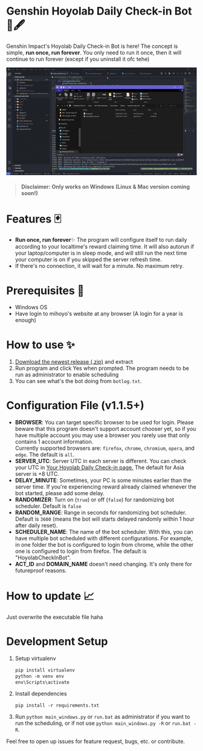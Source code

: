 # Genshin Hoyolab Daily Check-in Bot 📜🖋
Genshin Impact's Hoyolab Daily Check-in Bot is here! The concept is simple, **run once, run forever**. You only need to run it once, then it will continue to run forever (except if you uninstall it ofc tehe)

![Demo Gif](demo/demo.gif)

> #### Disclaimer: Only works on Windows (Linux & Mac version coming soon!)

# Features 🃏
- **Run once, run forever**✨ The program will configure itself to run daily according to your localtime's reward claiming time. It will also autorun if your laptop/computer is in sleep mode, and will still run the next time your computer is on if you skipped the server refresh time.
- If there's no connection, it will wait for a minute. No maximum retry.

# Prerequisites 🎯
- Windows OS
- Have login to mihoyo's website at any browser (A login for a year is enough)

# How to use ✨
1. [Download the newest release (.zip)](https://github.com/darkGrimoire/hoyolab-daily-bot/releases/latest) and extract
2. Run program and click Yes when prompted. The program needs to be run as administrator to enable scheduling
3. You can see what's the bot doing from `botlog.txt`.

# Configuration File (v1.1.5+)
- **BROWSER**: You can target specific browser to be used for login. Please beware that this program doesn't support account chooser yet, so if you have multiple account you may use a browser you rarely use that only contains 1 account information.  
Currently supported browsers are: `firefox`, `chrome`, `chromium`, `opera`, and `edge`. The default is `all`.
- **SERVER_UTC**: Server UTC in each server is different. You can check your UTC in [Your Hoyolab Daily Check-in page.](https://webstatic-sea.mihoyo.com/ys/event/signin-sea/index.html?act_id=e202102251931481&lang=en-us) The default for Asia server is +8 UTC.
- **DELAY_MINUTE**: Sometimes, your PC is some minutes earlier than the server time. If you're experiencing reward already claimed whenever the bot started, please add some delay.
- **RANDOMIZER**: Turn on (`true`) or off (`false`) for randomizing bot scheduler. Default is `false`
- **RANDOM_RANGE**: Range in seconds for randomizing bot scheduler. Default is `3600` (means the bot will starts delayed randomly within 1 hour after daily reset).
- **SCHEDULER_NAME**: The name of the bot scheduler. With this, you can have multiple bot scheduled with different configurations. For example, in one folder the bot is configured to login from chrome, while the other one is configured to login from firefox. The default is "HoyolabCheckInBot".
- **ACT_ID** and **DOMAIN_NAME** doesn't need changing. It's only there for futureproof reasons.

# How to update 📈
Just overwrite the executable file haha

# Development Setup
1. Setup virtualenv
   ```
   pip install virtualenv
   python -m venv env
   env\Scripts\activate
   ```
2. Install dependencies
   ```
   pip install -r requirements.txt
   ```
3. Run `python main_windows.py` or `run.bat` as administrator if you want to run the scheduling, or if not use `python main_windows.py -R` or `run.bat -R`.

Feel free to open up issues for feature request, bugs, etc. or contribute.
